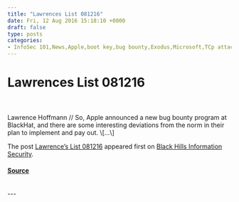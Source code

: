 ```yaml
---
title: "Lawrences List 081216"
date: Fri, 12 Aug 2016 15:18:10 +0000
draft: false
type: posts
categories: 
- InfoSec 101,News,Apple,boot key,bug bounty,Exodus,Microsoft,TCp attack
---
```

# Lawrences List 081216

<br/>

<br/>
Lawrence Hoffmann // So, Apple announced a new bug bounty program at BlackHat, and there are some interesting deviations from the norm in their plan to implement and pay out. \[…\]

The post [Lawrence’s List 081216](https://www.blackhillsinfosec.com/lawrences-list-081216/) appeared first on [Black Hills Information Security](https://www.blackhillsinfosec.com).

#### [Source](https://www.blackhillsinfosec.com/lawrences-list-081216/)

<br/>
---
